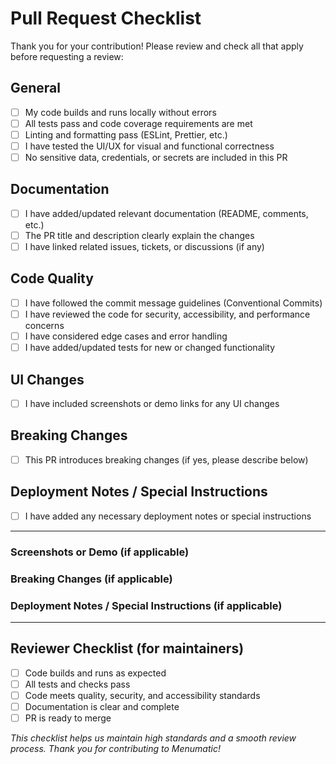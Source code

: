 # Pull Request Checklist

Thank you for your contribution! Please review and check all that apply before requesting a review:

## General
- [ ] My code builds and runs locally without errors
- [ ] All tests pass and code coverage requirements are met
- [ ] Linting and formatting pass (ESLint, Prettier, etc.)
- [ ] I have tested the UI/UX for visual and functional correctness
- [ ] No sensitive data, credentials, or secrets are included in this PR

## Documentation
- [ ] I have added/updated relevant documentation (README, comments, etc.)
- [ ] The PR title and description clearly explain the changes
- [ ] I have linked related issues, tickets, or discussions (if any)

## Code Quality
- [ ] I have followed the commit message guidelines (Conventional Commits)
- [ ] I have reviewed the code for security, accessibility, and performance concerns
- [ ] I have considered edge cases and error handling
- [ ] I have added/updated tests for new or changed functionality

## UI Changes
- [ ] I have included screenshots or demo links for any UI changes

## Breaking Changes
- [ ] This PR introduces breaking changes (if yes, please describe below)

## Deployment Notes / Special Instructions
- [ ] I have added any necessary deployment notes or special instructions

---

### Screenshots or Demo (if applicable)
<!-- Paste screenshots or demo links here -->

### Breaking Changes (if applicable)
<!-- Describe any breaking changes here -->

### Deployment Notes / Special Instructions (if applicable)
<!-- Add any deployment notes or special instructions here -->

---

## Reviewer Checklist (for maintainers)
- [ ] Code builds and runs as expected
- [ ] All tests and checks pass
- [ ] Code meets quality, security, and accessibility standards
- [ ] Documentation is clear and complete
- [ ] PR is ready to merge

_This checklist helps us maintain high standards and a smooth review process. Thank you for contributing to Menumatic!_
